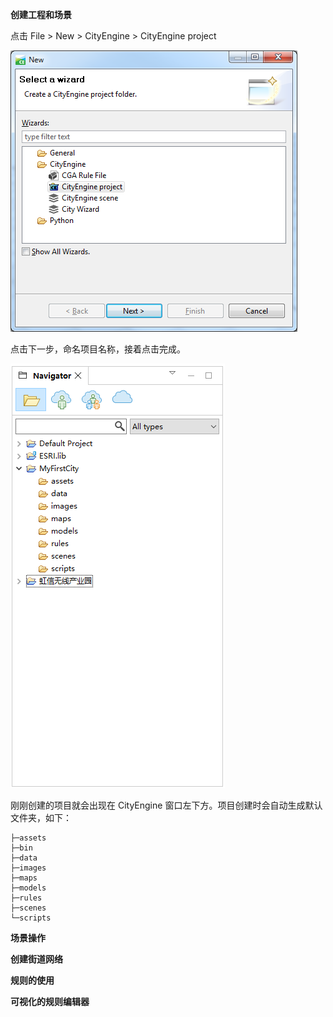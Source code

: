 **创建工程和场景**

点击 File > New > CityEngine > CityEngine project

![](https://github.com/Twanjun/Earth/blob/master/pics/2018122702.png)

点击下一步，命名项目名称，接着点击完成。

![](https://github.com/Twanjun/Earth/blob/master/pics/2018122703.png)

刚刚创建的项目就会出现在 CityEngine 窗口左下方。项目创建时会自动生成默认文件夹，如下：

```
├─assets
├─bin
├─data
├─images
├─maps
├─models
├─rules
├─scenes
└─scripts
```
**场景操作**

**创建街道网络**

**规则的使用**

**可视化的规则编辑器**
